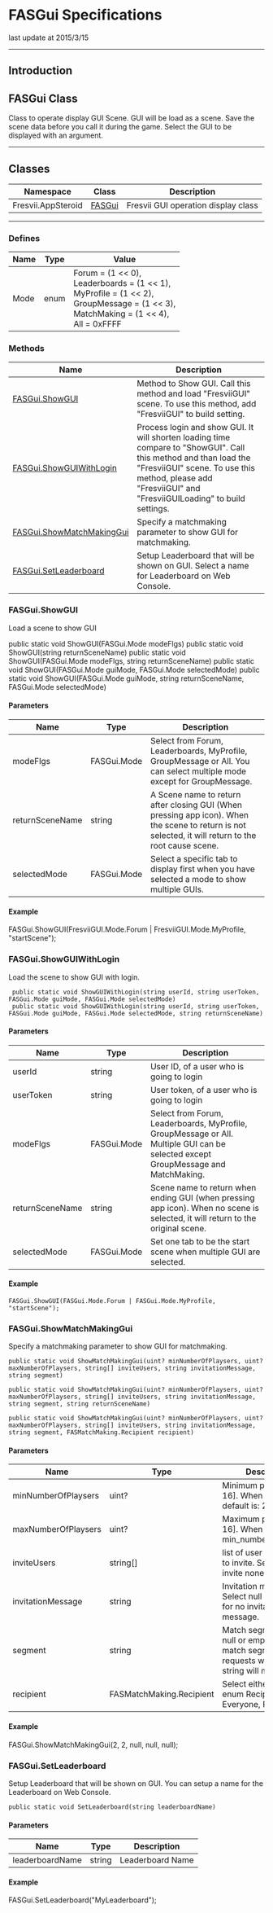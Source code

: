 # FASGui Specifications

last update at 2015/3/15

----------

## Introduction

## <a name ="FASGuiClass">FASGui Class</a>
Class to operate display GUI Scene. GUI will be load as a scene. Save the scene data before you call it during the game. Select the GUI to be displayed with an argument.

----------

## Classes

|Namespace|Class|Description|
|-------|------|-----|
|Fresvii.AppSteroid|[FASGui](#FASGuiClass)|Fresvii GUI operation display class |

----------

### Defines
|Name|Type|Value|
|------|-----|-----|
|Mode|enum|Forum = (1 << 0), <br> Leaderboards = (1 << 1), <br> MyProfile = (1 << 2), <br> GroupMessage = (1 << 3), <br>MatchMaking = (1 << 4), <br> All = 0xFFFF

### Methods

|Name|Description|
|------|-----|
|[FASGui.ShowGUI](#FASGui.ShowGUI)| Method to Show GUI. Call this method and load "FresviiGUI" scene. To use this method, add "FresviiGUI" to build setting. |
|[FASGui.ShowGUIWithLogin](#FASGui.ShowGUIWithLogin)| Process login and show GUI. It will shorten loading time compare to "ShowGUI". Call this method and than load the "FresviiGUI" scene. To use this method, please add "FresviiGUI" and "FresviiGUILoading" to build settings. |
|[FASGui.ShowMatchMakingGui](#FASGui.ShowMatchMakingGui)| Specify a matchmaking parameter to show GUI for matchmaking.|
|[FASGui.SetLeaderboard](#FASGui.SetLeaderboard)|Setup Leaderboard that will be shown on GUI. Select a name for Leaderboard on Web Console. |

### <a name ="FASGui.ShowGUI">FASGui.ShowGUI</a>

Load a scene to show GUI

   public static void ShowGUI(FASGui.Mode modeFlgs)
   public static void ShowGUI(string returnSceneName)
   public static void ShowGUI(FASGui.Mode modeFlgs, string returnSceneName)
   public static void ShowGUI(FASGui.Mode guiMode, FASGui.Mode selectedMode)
   public static void ShowGUI(FASGui.Mode guiMode, string returnSceneName, FASGui.Mode selectedMode)

#### Parameters
|Name|Type|Description|
|------|------|-----|
|modeFlgs|FASGui.Mode|Select from Forum, Leaderboards, MyProfile, GroupMessage or All. You can select multiple mode except for GroupMessage. |
|returnSceneName|string|A Scene name to return after closing GUI (When pressing app icon). When the scene to return is not selected, it will return to the root cause scene. |
|selectedMode|FASGui.Mode|Select a specific tab to display first when you have selected a mode to show multiple GUIs.|

#### Example

  FASGui.ShowGUI(FresviiGUI.Mode.Forum | FresviiGUI.Mode.MyProfile, "startScene");

### <a name ="FASGui.ShowGUIWithLogin">FASGui.ShowGUIWithLogin</a>

Load the scene to show GUI with login.

	 public static void ShowGUIWithLogin(string userId, string userToken, FASGui.Mode guiMode, FASGui.Mode selectedMode)
	 public static void ShowGUIWithLogin(string userId, string userToken, FASGui.Mode guiMode, FASGui.Mode selectedMode, string returnSceneName)

#### Parameters
|Name|Type|Description|
|------|------|-----|
|userId|string|User ID, of a user who is going to login|
|userToken|string|User token, of a user who is going to login|
|modeFlgs|FASGui.Mode|Select from Forum, Leaderboards, MyProfile, GroupMessage or All. Multiple GUI can be selected except GroupMessage and MatchMaking. |
|returnSceneName|string|Scene name to return when ending GUI (when pressing app icon). When no scene is selected, it will return to the original scene.|
|selectedMode|FASGui.Mode|Set one tab to be the start scene when multiple GUI are selected. |

#### Example
	
	FASGui.ShowGUI(FASGui.Mode.Forum | FASGui.Mode.MyProfile, "startScene");

### <a name ="FASGui.ShowMatchMakingGui">FASGui.ShowMatchMakingGui</a>

Specify a matchmaking parameter to show GUI for matchmaking.

	public static void ShowMatchMakingGui(uint? minNumberOfPlaysers, uint? maxNumberOfPlaysers, string[] inviteUsers, string invitationMessage, string segment)
	
	public static void ShowMatchMakingGui(uint? minNumberOfPlaysers, uint? maxNumberOfPlaysers, string[] inviteUsers, string invitationMessage, string segment, string returnSceneName)

	public static void ShowMatchMakingGui(uint? minNumberOfPlaysers, uint? maxNumberOfPlaysers, string[] inviteUsers, string invitationMessage, string segment, FASMatchMaking.Recipient recipient)

#### Parameters
|Name|Type|Description|
|------|------|-----|
|minNumberOfPlaysers|uint?|Minimum players [2 - 16]. When null, the default is: 2|
|maxNumberOfPlaysers|uint?|Maximum players [2 - 16]. When null, same as min_number_of_players.|
|inviteUsers|string[]|list of user id of players to invite. Select null to invite none|
|invitationMessage|string|Invitation message. Select null or empty text for no invitation message.|
|segment|string|Match segment. Select null or empty text for no match segment. Match requests with the same string will match.|
|recipient|FASMatchMaking.Recipient|Select either of the enum Recipient { Everyone, FriendOnly }|
#### Example

  FASGui.ShowMatchMakingGui(2, 2, null, null, null);


### <a name ="FASGui.SetLeaderboard">FASGui.SetLeaderboard</a>

Setup Leaderboard that will be shown on GUI. You can setup a name for the Leaderboard on Web Console.

    public static void SetLeaderboard(string leaderboardName)

#### Parameters
|Name|Type|Description|
|------|------|-----|
|leaderboardName|string|Leaderboard Name|


#### Example

  FASGui.SetLeaderboard("MyLeaderboard");
